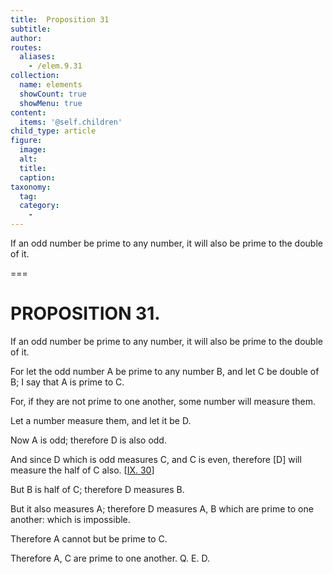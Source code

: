 ```yaml
---
title:  Proposition 31
subtitle: 
author:
routes:
  aliases:
    - /elem.9.31
collection:
  name: elements
  showCount: true
  showMenu: true
content:
  items: '@self.children'
child_type: article
figure:
  image:
  alt:
  title:
  caption:
taxonomy:
  tag:
  category:
    - 
---
```


<p>
       <hi rend="ital">If an odd number be prime to any number, it will also be prime to the double of it.</hi>
      </p>

===

<h1>PROPOSITION 31.</h1>
<p>
       <span class="ital">If an odd number be prime to any number, it will also be prime to the double of it.</span>
      </p>

<p>For let the odd number <span class="ital">A</span> be prime to any number <span class="ital">B</span>, and let <span class="ital">C</span> be double of <span class="ital">B</span>; I say that <span class="ital">A</span> is prime to <span class="ital">C</span>. 
      </p>

<p>For, if they are not prime to one another, some number will measure them. <pb n="418"/></p>

<p>Let a number measure them, and let it be <span class="ital">D</span>. </p>

<p>Now <span class="ital">A</span> is odd; therefore <span class="ital">D</span> is also odd. </p>

<p>And since <span class="ital">D</span> which is odd measures <span class="ital">C</span>, and <span class="ital">C</span> is even, therefore [<span class="ital">D</span>] will measure the half of <span class="ital">C</span> also. [<a href="/elem.9.30">IX. 30</a>] </p>

<p>But <span class="ital">B</span> is half of <span class="ital">C</span>; therefore <span class="ital">D</span> measures <span class="ital">B</span>. </p>

<p>But it also measures <span class="ital">A</span>; therefore <span class="ital">D</span> measures <span class="ital">A</span>, <span class="ital">B</span> which are prime to one another: which is impossible. </p>

<p>Therefore <span class="ital">A</span> cannot but be prime to <span class="ital">C</span>. </p>

<p>Therefore <span class="ital">A</span>, <span class="ital">C</span> are prime to one another. Q. E. D.</p>
